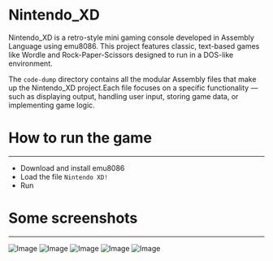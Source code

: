 # Nintendo_XD
Nintendo_XD is a retro-style mini gaming console developed in Assembly Language using emu8086. This project features classic, text-based games like Wordle and Rock-Paper-Scissors designed to run in a DOS-like environment.

The `code-dump` directory contains all the modular Assembly files that make up the Nintendo_XD project.Each file focuses on a specific functionality — such as displaying output, handling user input, storing game data, or implementing game logic.

# How to run the game
---

- Download and install emu8086
- Load the file `Nintendo XD!`
- Run

# Some screenshots
---

![Image](https://github.com/user-attachments/assets/0c9fdab7-2446-4458-9fd5-64bd400e05b3)
![Image](https://github.com/user-attachments/assets/1cd40af0-d776-4f49-a724-d1530424a7ed)
![Image](https://github.com/user-attachments/assets/bb102ec9-a89a-424d-b228-4e351e736522)
![Image](https://github.com/user-attachments/assets/bbd05221-70df-4139-ab72-4767d9e024b3)
![Image](https://github.com/user-attachments/assets/0c49e613-e72a-4cee-801a-774a1b6681ac)
